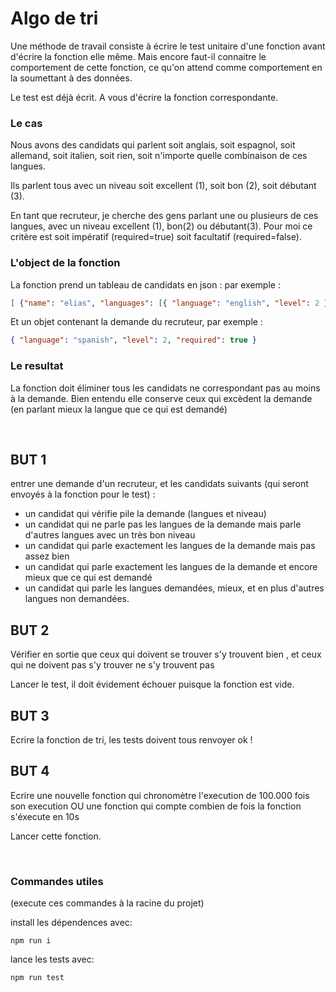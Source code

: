 # Algo de tri

Une méthode de travail consiste à écrire le test unitaire d'une fonction avant d'écrire la fonction elle même. Mais encore faut-il connaitre le comportement de cette fonction, ce qu'on attend comme comportement en la soumettant à des données.

Le test est déjà écrit. A vous d'écrire la fonction correspondante.

### Le cas

Nous avons des candidats qui parlent soit anglais, soit espagnol, soit allemand, soit italien, soit rien, soit n'importe quelle combinaison de ces langues.

Ils parlent tous avec un niveau soit excellent (1), soit bon (2), soit débutant (3).

En tant que recruteur, je cherche des gens parlant une ou plusieurs de ces langues, avec un niveau excellent (1), bon(2) ou débutant(3). Pour moi ce critère est soit impératif (required=true) soit facultatif (required=false).

### L'object de la fonction

La fonction prend un tableau de candidats en json : par exemple :
```json
[ {"name": "elias", "languages": [{ "language": "english", "level": 2 }, {"language": "german", "level": 1 } ] }, ................... ]
```

Et un objet contenant la demande du recruteur, par exemple : 
```json
{ "language": "spanish", "level": 2, "required": true }
```

### Le resultat

La fonction doit éliminer tous les candidats ne correspondant pas au moins à la demande. Bien entendu elle conserve ceux qui excèdent la demande (en parlant mieux la langue que ce qui est demandé)

&nbsp;
&nbsp;

## BUT 1

entrer une demande d'un recruteur, et les candidats suivants (qui seront envoyés à la fonction pour le test) : 
- un candidat qui vérifie pile la demande (langues et niveau) 
- un candidat qui ne parle pas les langues de la demande mais parle d'autres langues avec un très bon niveau
- un candidat qui parle exactement les langues de la demande mais pas assez bien 
- un candidat qui parle exactement les langues de la demande et encore mieux que ce qui est demandé 
- un candidat qui parle les langues demandées, mieux, et en plus d'autres langues non demandées.

## BUT 2

Vérifier en sortie que ceux qui doivent se trouver s'y trouvent bien , et ceux qui ne doivent pas s'y trouver ne s'y trouvent pas

Lancer le test, il doit évidement échouer puisque la fonction est vide.

## BUT 3

Ecrire la fonction de tri, les tests doivent tous renvoyer ok !

## BUT 4

Ecrire une nouvelle fonction qui chronomètre l'execution de 100.000 fois son execution OU une fonction qui compte combien de fois la fonction s'éxecute en 10s 

Lancer cette fonction.

&nbsp;
&nbsp;

### Commandes utiles 

(execute ces commandes à la racine du projet)

install les dépendences avec: 
```
npm run i
```

lance les tests avec: 
``` 
npm run test
```
